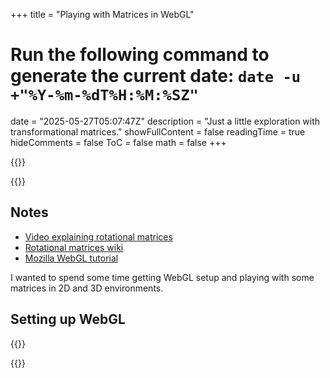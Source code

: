 +++
title = "Playing with Matrices in WebGL"
# Run the following command to generate the current date: `date -u +"%Y-%m-%dT%H:%M:%SZ"`
date = "2025-05-27T05:07:47Z"
description = "Just a little exploration with transformational matrices."
showFullContent = false
readingTime = true
hideComments = false
ToC = false
math = false
+++

{{<rawhtml>}}
<script src="./lib.js"></script>
{{</rawhtml>}}

## Notes
- [Video explaining rotational matrices](https://www.youtube.com/watch?v=Ta8cKqltPfU)
- [Rotational matrices wiki](https://en.wikipedia.org/wiki/Rotation_matrix)
- [Mozilla WebGL tutorial](https://developer.mozilla.org/en-US/docs/Web/API/WebGL_API/Tutorial)

I wanted to spend some time getting WebGL setup and playing with some matrices in 2D and 3D environments.

## Setting up WebGL

{{<rawhtml>}}
<canvas id="gl-canvas" style="width: 100%; height: 50%; margin-top: 10px;"></canvas>
<script src="./01-demo.js"></script>
{{</rawhtml>}}

